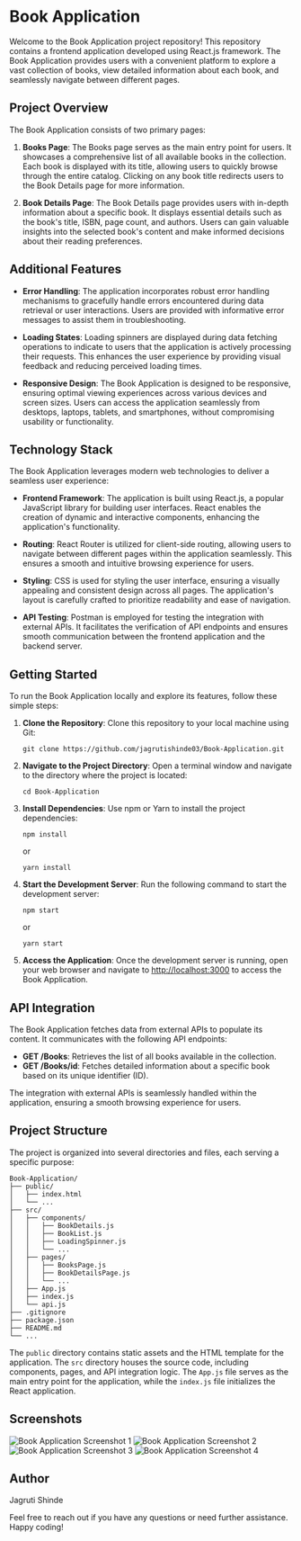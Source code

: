 
# Book Application

Welcome to the Book Application project repository! This repository contains a frontend application developed using React.js framework. The Book Application provides users with a convenient platform to explore a vast collection of books, view detailed information about each book, and seamlessly navigate between different pages.

## Project Overview

The Book Application consists of two primary pages:

1. **Books Page**: The Books page serves as the main entry point for users. It showcases a comprehensive list of all available books in the collection. Each book is displayed with its title, allowing users to quickly browse through the entire catalog. Clicking on any book title redirects users to the Book Details page for more information.

2. **Book Details Page**: The Book Details page provides users with in-depth information about a specific book. It displays essential details such as the book's title, ISBN, page count, and authors. Users can gain valuable insights into the selected book's content and make informed decisions about their reading preferences.

## Additional Features

- **Error Handling**: The application incorporates robust error handling mechanisms to gracefully handle errors encountered during data retrieval or user interactions. Users are provided with informative error messages to assist them in troubleshooting.

- **Loading States**: Loading spinners are displayed during data fetching operations to indicate to users that the application is actively processing their requests. This enhances the user experience by providing visual feedback and reducing perceived loading times.

- **Responsive Design**: The Book Application is designed to be responsive, ensuring optimal viewing experiences across various devices and screen sizes. Users can access the application seamlessly from desktops, laptops, tablets, and smartphones, without compromising usability or functionality.


## Technology Stack

The Book Application leverages modern web technologies to deliver a seamless user experience:

- **Frontend Framework**: The application is built using React.js, a popular JavaScript library for building user interfaces. React enables the creation of dynamic and interactive components, enhancing the application's functionality.

- **Routing**: React Router is utilized for client-side routing, allowing users to navigate between different pages within the application seamlessly. This ensures a smooth and intuitive browsing experience for users.

- **Styling**: CSS is used for styling the user interface, ensuring a visually appealing and consistent design across all pages. The application's layout is carefully crafted to prioritize readability and ease of navigation.

- **API Testing**: Postman is employed for testing the integration with external APIs. It facilitates the verification of API endpoints and ensures smooth communication between the frontend application and the backend server.

## Getting Started

To run the Book Application locally and explore its features, follow these simple steps:

1. **Clone the Repository**: Clone this repository to your local machine using Git:

   ```
   git clone https://github.com/jagrutishinde03/Book-Application.git
   ```

2. **Navigate to the Project Directory**: Open a terminal window and navigate to the directory where the project is located:

   ```
   cd Book-Application
   ```

3. **Install Dependencies**: Use npm or Yarn to install the project dependencies:

   ```
   npm install
   ```

   or

   ```
   yarn install
   ```

4. **Start the Development Server**: Run the following command to start the development server:

   ```
   npm start
   ```

   or

   ```
   yarn start
   ```

5. **Access the Application**: Once the development server is running, open your web browser and navigate to [http://localhost:3000](http://localhost:3000) to access the Book Application.

## API Integration

The Book Application fetches data from external APIs to populate its content. It communicates with the following API endpoints:

- **GET /Books**: Retrieves the list of all books available in the collection.
- **GET /Books/id**: Fetches detailed information about a specific book based on its unique identifier (ID).

The integration with external APIs is seamlessly handled within the application, ensuring a smooth browsing experience for users.

## Project Structure

The project is organized into several directories and files, each serving a specific purpose:

```
Book-Application/
├── public/
│   ├── index.html
│   └── ...
├── src/
│   ├── components/
│   │   ├── BookDetails.js
│   │   ├── BookList.js
│   │   ├── LoadingSpinner.js
│   │   └── ...
│   ├── pages/
│   │   ├── BooksPage.js
│   │   ├── BookDetailsPage.js
│   │   └── ...
│   ├── App.js
│   ├── index.js
│   └── api.js
├── .gitignore
├── package.json
├── README.md
└── ...
```

The `public` directory contains static assets and the HTML template for the application. The `src` directory houses the source code, including components, pages, and API integration logic. The `App.js` file serves as the main entry point for the application, while the `index.js` file initializes the React application.


## Screenshots

![Book Application Screenshot 1](https://github.com/jagrutishinde03/Book-Application/blob/main/public/1.png)
![Book Application Screenshot 2](https://github.com/jagrutishinde03/Book-Application/blob/main/public/2.png)
![Book Application Screenshot 3](https://github.com/jagrutishinde03/Book-Application/blob/main/public/3.png)
![Book Application Screenshot 4](https://github.com/jagrutishinde03/Book-Application/blob/main/public/4.png)

## Author

Jagruti Shinde

Feel free to reach out if you have any questions or need further assistance. Happy coding!
